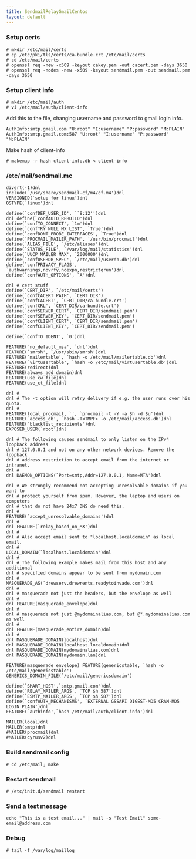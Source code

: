 ```yaml
---
title: SendmailRelayGmailCentos
layout: default
---
```


### Setup certs

    # mkdir /etc/mail/certs
    # cp /etc/pki/tls/certs/ca-bundle.crt /etc/mail/certs
    # cd /etc/mail/certs
    # openssl req -new -x509 -keyout cakey.pem -out cacert.pem -days 3650
    # openssl req -nodes -new -x509 -keyout sendmail.pem -out sendmail.pem -days 3650

### Setup client info

    # mkdir /etc/mail/auth 
    # vi /etc/mail/auth/client-info

Add this to the file, changing username and password to gmail login
info.

    AuthInfo:smtp.gmail.com "U:root" "I:username" "P:password" "M:PLAIN"
    AuthInfo:smtp.gmail.com:587 "U:root" "I:username" "P:password" "M:PLAIN"

Make hash of client-info

    # makemap -r hash client-info.db < client-info

### /etc/mail/sendmail.mc

    divert(-1)dnl
    include(`/usr/share/sendmail-cf/m4/cf.m4')dnl
    VERSIONID(`setup for linux')dnl
    OSTYPE(`linux')dnl

    define(`confDEF_USER_ID', ``8:12'')dnl
    dnl define(`confAUTO_REBUILD')dnl
    define(`confTO_CONNECT', `1m')dnl
    define(`confTRY_NULL_MX_LIST', `True')dnl
    define(`confDONT_PROBE_INTERFACES', `True')dnl
    define(`PROCMAIL_MAILER_PATH', `/usr/bin/procmail')dnl
    define(`ALIAS_FILE', `/etc/aliases')dnl
    define(`STATUS_FILE', `/var/log/mail/statistics')dnl
    define(`UUCP_MAILER_MAX', `2000000')dnl
    define(`confUSERDB_SPEC', `/etc/mail/userdb.db')dnl
    define(`confPRIVACY_FLAGS', `authwarnings,novrfy,noexpn,restrictqrun')dnl
    define(`confAUTH_OPTIONS', `A')dnl

    dnl # cert stuff
    define(`CERT_DIR', `/etc/mail/certs')
    define(`confCACERT_PATH', `CERT_DIR')
    define(`confCACERT', `CERT_DIR/ca-bundle.crt')
    define(`confCRL', `CERT_DIR/ca-bundle.crt')
    define(`confSERVER_CERT', `CERT_DIR/sendmail.pem')
    define(`confSERVER_KEY', `CERT_DIR/sendmail.pem')
    define(`confCLIENT_CERT', `CERT_DIR/sendmail.pem')
    define(`confCLIENT_KEY', `CERT_DIR/sendmail.pem')

    define(`confTO_IDENT', `0')dnl

    FEATURE(`no_default_msa', `dnl')dnl
    FEATURE(`smrsh', `/usr/sbin/smrsh')dnl
    FEATURE(`mailertable', `hash -o /etc/mail/mailertable.db')dnl
    FEATURE(`virtusertable', `hash -o /etc/mail/virtusertable.db')dnl
    FEATURE(redirect)dnl
    FEATURE(always_add_domain)dnl
    FEATURE(use_cw_file)dnl
    FEATURE(use_ct_file)dnl

    dnl #
    dnl # The -t option will retry delivery if e.g. the user runs over his quota.
    dnl #
    FEATURE(local_procmail, `', `procmail -t -Y -a $h -d $u')dnl
    FEATURE(`access_db', `hash -T<TMPF> -o /etc/mail/access.db')dnl
    FEATURE(`blacklist_recipients')dnl
    EXPOSED_USER(`root')dnl

    dnl # The following causes sendmail to only listen on the IPv4 loopback address
    dnl # 127.0.0.1 and not on any other network devices. Remove the loopback
    dnl # address restriction to accept email from the internet or intranet.
    dnl #
    dnl DAEMON_OPTIONS(`Port=smtp,Addr=127.0.0.1, Name=MTA')dnl

    dnl # We strongly recommend not accepting unresolvable domains if you want to
    dnl # protect yourself from spam. However, the laptop and users on computers
    dnl # that do not have 24x7 DNS do need this.
    dnl #
    FEATURE(`accept_unresolvable_domains')dnl
    dnl #
    dnl FEATURE(`relay_based_on_MX')dnl
    dnl # 
    dnl # Also accept email sent to "localhost.localdomain" as local email.
    dnl # 
    LOCAL_DOMAIN(`localhost.localdomain')dnl
    dnl #
    dnl # The following example makes mail from this host and any additional
    dnl # specified domains appear to be sent from mydomain.com
    dnl #
    MASQUERADE_AS(`drewserv.drewrents.readytoinvade.com')dnl
    dnl #
    dnl # masquerade not just the headers, but the envelope as well
    dnl #
    dnl FEATURE(masquerade_envelope)dnl
    dnl #
    dnl # masquerade not just @mydomainalias.com, but @*.mydomainalias.com as well
    dnl #
    dnl FEATURE(masquerade_entire_domain)dnl
    dnl #
    dnl MASQUERADE_DOMAIN(localhost)dnl
    dnl MASQUERADE_DOMAIN(localhost.localdomain)dnl
    dnl MASQUERADE_DOMAIN(mydomainalias.com)dnl
    dnl MASQUERADE_DOMAIN(mydomain.lan)dnl

    FEATURE(masquerade_envelope) FEATURE(genericstable, `hash -o /etc/mail/genericstable')
    GENERICS_DOMAIN_FILE(`/etc/mail/genericsdomain') 

    define(`SMART_HOST',`smtp.gmail.com')dnl
    define(`RELAY_MAILER_ARGS', `TCP $h 587')dnl
    define(`ESMTP_MAILER_ARGS', `TCP $h 587')dnl
    define(`confAUTH_MECHANISMS', `EXTERNAL GSSAPI DIGEST-MD5 CRAM-MD5 LOGIN PLAIN')dnl
    FEATURE(`authinfo',`hash /etc/mail/auth/client-info')dnl

    MAILER(local)dnl
    MAILER(smtp)dnl
    #MAILER(procmail)dnl
    #MAILER(cyrusv2)dnl

### Build sendmail config

    # cd /etc/mail; make

### Restart sendmail

    # /etc/init.d/sendmail restart

### Send a test message

    echo "This is a test email..." | mail -s "Test Email" some-email@address.com

### Debug

    # tail -f /var/log/maillog
